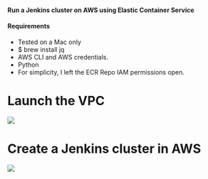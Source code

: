 #### Run a Jenkins cluster on AWS using Elastic Container Service

#### Requirements
* Tested on a Mac only
* $ brew install jq
* AWS CLI and AWS credentials.
* Python
* For simplicity, I left the ECR Repo IAM permissions open.

<h1>Launch the VPC</h1>

</a>
<a href="https://console.aws.amazon.com/cloudformation/home?region=us-east-1#/stacks/new?templateURL=https://s3.amazonaws.com/jasondebolt-public/template-vpc.json">
<img src="https://s3.amazonaws.com/cloudformation-examples/cloudformation-launch-stack.png">
</a>

<h1>Create a Jenkins cluster in AWS</h1>
</a>
<a href="https://console.aws.amazon.com/cloudformation/home?region=us-east-1#/stacks/new?templateURL=https://s3.amazonaws.com/jasondebolt-public/template-jenkins-cluster.json">
<img src="https://s3.amazonaws.com/cloudformation-examples/cloudformation-launch-stack.png">
</a>
